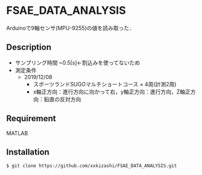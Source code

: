 # FSAE_DATA_ANALYSIS
Arduinoで9軸センサ(MPU-9255)の値を読み取った．

## Description
- サンプリング時間
~0.5[s]←割込みを使ってないため
- 測定条件
    - 2019/12/08
        - スポーツランドSUGOマルチショートコース × 4周(計測2周)
        - x軸正方向：進行方向に向かって右，y軸正方向：進行方向，Z軸正方向：鉛直の反対方向

## Requirement
MATLAB

## Installation
    $ git clone https://github.com/xxkizashi/FSAE_DATA_ANALYSIS.git